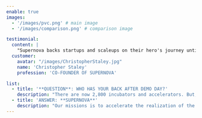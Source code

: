 ```yaml
---
enable: true
images:
  - '/images/pvc.png' # main image
  - '/images/comparison.png' # comparison image

testimonial:
  content: |
    "Supernova backs startups and scaleups on their hero's journey until they achieve market maturity."
  customer:
    avatar: "/images/ChristopherStaley.jpg"
    name: 'Christopher Staley'
    profession: 'CO-FOUNDER OF SUPERNOVA'

list:
  - title: '**QUESTION**: WHO HAS YOUR BACK AFTER DEMO DAY?'
    description: "There are now 2,800 incubators and accelerators. But, who has founder's back after demo day? Even startups backed by elite VC's want more output from their existing advisory teams."
  - title: 'ANSWER: **SUPERNOVA**'
    description: "Our missions is to accelerate the realization of the founder's vision from the only perspective that truly understands the journey, as exited founders ourselves."
---
```

